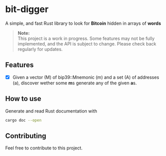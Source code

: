 # bit-digger
A simple, and fast Rust library to look for **Bitcoin** hidden in arrays of **words**

> **Note:**  
> This project is a work in progress. Some features may not be fully implemented, and the API is subject to change. Please check back regularly for updates.

## Features
- [x] Given a vector (M) of bip39::Mnemonic (m) and a set (A) of addresses (a), discover wether some **m**s generate any of the given **a**s.

## How to use
Generate and read Rust documentation with
```sh
cargo doc --open
```

## Contributing
Feel free to contribute to this project.